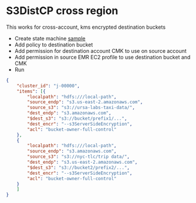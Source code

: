 # S3DistCP cross region

This works for cross-account, kms encrypted destination buckets

* Create state machine [sample](stepfunctions.json)
* Add policy to destination bucket
* Add permission for destination account CMK to use on source account
* Add permission in source EMR EC2 profile to use destination bucket and CMK
* Run

````json
{
    "cluster_id": "j-00000",
    "items": [{
        "localpath": "hdfs:///local-path",
        "source_endp": "s3.us-east-2.amazonaws.com",
        "source_s3": "s3://ursa-labs-taxi-data/",
        "dest_endp": "s3.amazonaws.com",
        "$dest_s3": "s3://bucket/prefix1/...",
        "dest_encr": "--s3ServerSideEncryption",
        "acl": "bucket-owner-full-control"
    },
    {
        "localpath": "hdfs:///local-path",
        "source_endp": "s3.amazonaws.com",
        "source_s3": "s3://nyc-tlc/trip data/",
        "dest_endp": "s3.us-east-2.amazonaws.com",
        "$dest_s3": "s3://bucket2/prefix2/...",
        "dest_encr": "--s3ServerSideEncryption",
        "acl": "bucket-owner-full-control"
    }
    ]
}
````